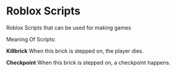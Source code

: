 # Roblox Scripts

Roblox Scripts that can be used for making games


Meaning Of Scripts:

**Killbrick** When this brick is stepped on, the player dies.

**Checkpoint** When this brick is stepped on, a checkpoint happens.
